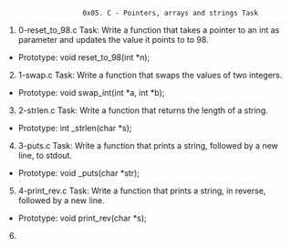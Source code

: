                        0x05. C - Pointers, arrays and strings Task

1. 0-reset_to_98.c Task:  Write a function that takes a pointer to an int as parameter and updates the value it points to to 98.

* Prototype: void reset_to_98(int *n);

2. 1-swap.c Task: Write a function that swaps the values of two integers.

* Prototype: void swap_int(int *a, int *b); 

3. 2-strlen.c Task: Write a function that returns the length of a string.

* Prototype: int _strlen(char *s);

4. 3-puts.c Task: Write a function that prints a string, followed by a new line, to stdout.

* Prototype: void _puts(char *str);

5. 4-print_rev.c Task: Write a function that prints a string, in reverse, followed by a new line.

* Prototype: void print_rev(char *s);

6.    
